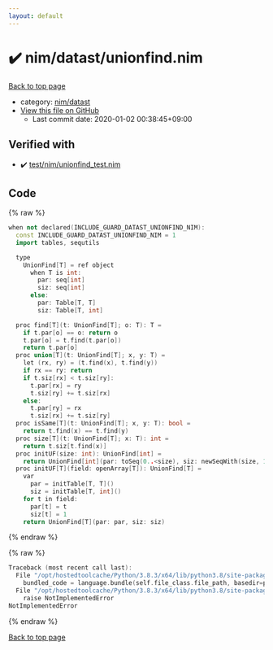 ```yaml
---
layout: default
---
```


<!-- mathjax config similar to math.stackexchange -->
<script type="text/javascript" async
  src="https://cdnjs.cloudflare.com/ajax/libs/mathjax/2.7.5/MathJax.js?config=TeX-MML-AM_CHTML">
</script>
<script type="text/x-mathjax-config">
  MathJax.Hub.Config({
    TeX: { equationNumbers: { autoNumber: "AMS" }},
    tex2jax: {
      inlineMath: [ ['$','$'] ],
      processEscapes: true
    },
    "HTML-CSS": { matchFontHeight: false },
    displayAlign: "left",
    displayIndent: "2em"
  });
</script>

<script type="text/javascript" src="https://cdnjs.cloudflare.com/ajax/libs/jquery/3.4.1/jquery.min.js"></script>
<script src="https://cdn.jsdelivr.net/npm/jquery-balloon-js@1.1.2/jquery.balloon.min.js" integrity="sha256-ZEYs9VrgAeNuPvs15E39OsyOJaIkXEEt10fzxJ20+2I=" crossorigin="anonymous"></script>
<script type="text/javascript" src="../../../assets/js/copy-button.js"></script>
<link rel="stylesheet" href="../../../assets/css/copy-button.css" />


# :heavy_check_mark: nim/datast/unionfind.nim

<a href="../../../index.html">Back to top page</a>

* category: <a href="../../../index.html#1b8732700e69194ebf9f993f934ce42d">nim/datast</a>
* <a href="{{ site.github.repository_url }}/blob/master/nim/datast/unionfind.nim">View this file on GitHub</a>
    - Last commit date: 2020-01-02 00:38:45+09:00




## Verified with

* :heavy_check_mark: <a href="../../../verify/test/nim/unionfind_test.nim.html">test/nim/unionfind_test.nim</a>


## Code

<a id="unbundled"></a>
{% raw %}
```cpp
when not declared(INCLUDE_GUARD_DATAST_UNIONFIND_NIM):
  const INCLUDE_GUARD_DATAST_UNIONFIND_NIM = 1
  import tables, sequtils

  type
    UnionFind[T] = ref object
      when T is int:
        par: seq[int]
        siz: seq[int]
      else:
        par: Table[T, T]
        siz: Table[T, int]

  proc find[T](t: UnionFind[T]; o: T): T =
    if t.par[o] == o: return o
    t.par[o] = t.find(t.par[o])
    return t.par[o]
  proc union[T](t: UnionFind[T]; x, y: T) =
    let (rx, ry) = (t.find(x), t.find(y))
    if rx == ry: return
    if t.siz[rx] < t.siz[ry]:
      t.par[rx] = ry
      t.siz[ry] += t.siz[rx]
    else:
      t.par[ry] = rx
      t.siz[rx] += t.siz[ry]
  proc isSame[T](t: UnionFind[T]; x, y: T): bool =
    return t.find(x) == t.find(y)
  proc size[T](t: UnionFind[T]; x: T): int =
    return t.siz[t.find(x)]
  proc initUF(size: int): UnionFind[int] =
    return UnionFind[int](par: toSeq(0..<size), siz: newSeqWith(size, 1))
  proc initUF[T](field: openArray[T]): UnionFind[T] =
    var
      par = initTable[T, T]()
      siz = initTable[T, int]()
    for t in field:
      par[t] = t
      siz[t] = 1
    return UnionFind[T](par: par, siz: siz)

```
{% endraw %}

<a id="bundled"></a>
{% raw %}
```cpp
Traceback (most recent call last):
  File "/opt/hostedtoolcache/Python/3.8.3/x64/lib/python3.8/site-packages/online_judge_verify_helper-4.10.3-py3.8.egg/onlinejudge_verify/docs.py", line 349, in write_contents
    bundled_code = language.bundle(self.file_class.file_path, basedir=pathlib.Path.cwd())
  File "/opt/hostedtoolcache/Python/3.8.3/x64/lib/python3.8/site-packages/online_judge_verify_helper-4.10.3-py3.8.egg/onlinejudge_verify/languages/nim.py", line 86, in bundle
    raise NotImplementedError
NotImplementedError

```
{% endraw %}

<a href="../../../index.html">Back to top page</a>

